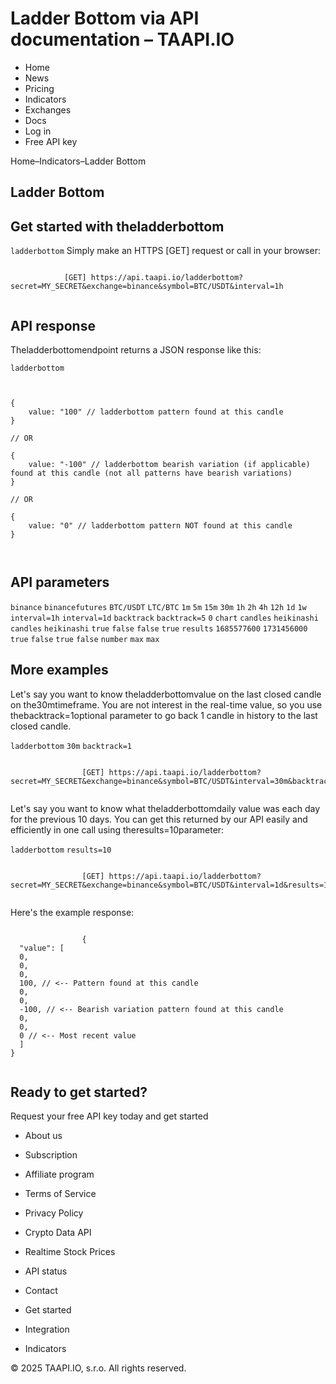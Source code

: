 # Ladder Bottom via API documentation – TAAPI.IO

- Home
- News
- Pricing
- Indicators
- Exchanges
- Docs
- Log in
- Free API key

Home–Indicators–Ladder Bottom


## Ladder Bottom

## Get started with theladderbottom
`ladderbottom` Simply make an HTTPS [GET] request or call in your browser:


```

			[GET] https://api.taapi.io/ladderbottom?secret=MY_SECRET&exchange=binance&symbol=BTC/USDT&interval=1h
		
```

## API response
Theladderbottomendpoint returns a JSON response like this:

`ladderbottom` 
```

			
{
    value: "100" // ladderbottom pattern found at this candle
}
				
// OR

{
    value: "-100" // ladderbottom bearish variation (if applicable) found at this candle (not all patterns have bearish variations)
}
				
// OR
				
{
    value: "0" // ladderbottom pattern NOT found at this candle
}
			
		
```

## API parameters
`binance` `binancefutures` `BTC/USDT` `LTC/BTC` `1m` `5m` `15m` `30m` `1h` `2h` `4h` `12h` `1d` `1w` `interval=1h` `interval=1d` `backtrack` `backtrack=5` `0` `chart` `candles` `heikinashi` `candles` `heikinashi` `true` `false` `false` `true` `results` `1685577600` `1731456000` `true` `false` `true` `false` `number` `max` `max` 
## More examples
Let's say you want to know theladderbottomvalue on the last closed candle on the30mtimeframe. You are not interest in the real-time value, so you use thebacktrack=1optional parameter to go back 1 candle in history to the last closed candle.

`ladderbottom` `30m` `backtrack=1` 
```

				[GET] https://api.taapi.io/ladderbottom?secret=MY_SECRET&exchange=binance&symbol=BTC/USDT&interval=30m&backtrack=1
			
```
Let's say you want to know what theladderbottomdaily value was each day for the previous 10 days. You can get this returned by our API easily and efficiently in one call using theresults=10parameter:

`ladderbottom` `results=10` 
```

				[GET] https://api.taapi.io/ladderbottom?secret=MY_SECRET&exchange=binance&symbol=BTC/USDT&interval=1d&results=10
			
```
Here's the example response:


```

				{
  "value": [
  0,
  0,
  0,
  100, // <-- Pattern found at this candle
  0,
  0,
  -100, // <-- Bearish variation pattern found at this candle
  0,
  0,
  0 // <-- Most recent value 
  ]
}
			
```

## Ready to get started?
Request your free API key today and get started

- About us
- Subscription
- Affiliate program
- Terms of Service
- Privacy Policy
- Crypto Data API
- Realtime Stock Prices
- API status
- Contact

- Get started
- Integration
- Indicators

© 2025 TAAPI.IO, s.r.o. All rights reserved.

